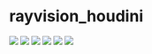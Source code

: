rayvision_houdini
==================

[![](https://img.shields.io/badge/pypi%20package-0.3.2-green)](https://pip.renderbus.com/packages/rayvision_houdini-0.3.2-py2.py3-none-any.whl#md5=216233bf1831ca294a0f1ca61b8d2038)
[![](https://img.shields.io/badge/docs--%E4%B8%AD%E6%96%87%E7%AE%80%E4%BD%93-latest-green)](https://renderbus.readthedocs.io/zh/latest)
[![](https://img.shields.io/badge/docs--English-latest-green)](https://renderbus.readthedocs.io/en/latest)
[![](https://img.shields.io/badge/license-Apache%202-blue)](http://www.apache.org/licenses/LICENSE-2.0.txt)
![](https://img.shields.io/badge/python-2.7.10+%20%7C%203.6%20%7C%203.7-blue)
![](https://img.shields.io/badge/platform-windows%20%7C%20macos%20%7C%20linux-lightgrey)

